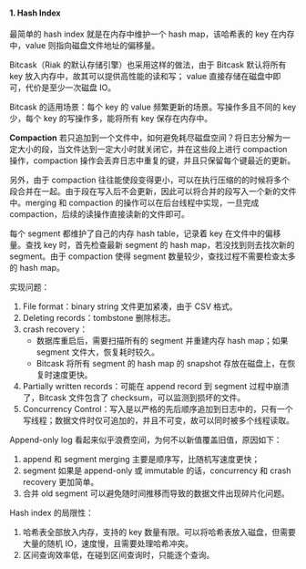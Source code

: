 #### 1. Hash Index
最简单的 hash index 就是在内存中维护一个 hash map，该哈希表的 key 在内存中，value 则指向磁盘文件地址的偏移量。

Bitcask（Riak 的默认存储引擎）也采用这样的做法，由于 Bitcask 默认将所有 key 放入内存中，故其可以提供高性能的读和写； value 直接存储在磁盘中即可，代价是至少一次磁盘 IO。

Bitcask 的适用场景：每个 key 的 value 频繁更新的场景。写操作多且不同的 key 少，每个 key 的写操作多，能将所有 key 保存在内存中。

**Compaction**
若只追加到一个文件中，如何避免耗尽磁盘空间？将日志分解为一定大小的段，当文件达到一定大小时就关闭它，并在这些段上进行 compaction 操作，compaction 操作会丢弃日志中重复的键，并且只保留每个键最近的更新。

另外，由于 compaction 往往能使段变得更小，可以在执行压缩的的时候将多个段合并在一起。由于段在写入后不会更新，因此可以将合并的段写入一个新的文件中。merging 和 compaction 的操作可以在后台线程中实现，一旦完成 compaction，后续的读操作直接读新的文件即可。

每个 segment 都维护了自己的内存 hash table，记录着 key 在文件中的偏移量。查找 key 时，首先检查最新 segment 的 hash map，若没找到则去找次新的 segment。由于 compaction 使得 segment 数量较少，查找过程不需要检查太多的 hash map。


实现问题：
1. File format：binary string 文件更加紧凑，由于 CSV 格式。
2. Deleting records：tombstone 删除标志。
3. crash recovery：
	* 数据库重启后，需要扫描所有的 segment 并重建内存 hash map；如果 segment 文件大，恢复耗时较久。
	* Bitcask 将所有 segment 的 hash map 的 snapshot 存放在磁盘上，在恢复时速度更快。
4. Partially written records：可能在 append record 到 segment 过程中崩溃了，Bitcask 文件包含了 checksum，可以监测到损坏的文件。
5. Concurrency Control：写入是以严格的先后顺序追加到日志中的，只有一个写线程；数据文件时仅可追加的，并且不可变，故可以同时被多个线程读取。

Append-only log 看起来似乎浪费空间，为何不以新值覆盖旧值，原因如下：
1. append 和 segment merging 主要是顺序写，比随机写速度更快；
2. segment 如果是 append-only 或 immutable 的话，concurrency 和 crash recovery 更加简单。
3. 合并 old segment 可以避免随时间推移而导致的数据文件出现碎片化问题。

Hash index 的局限性：
1. 哈希表全部放入内存，支持的 key 数量有限。可以将哈希表放入磁盘，但需要大量的随机 IO，速度慢，且需要处理哈希冲突。
2. 区间查询效率低，在碰到区间查询时，只能逐个查询。